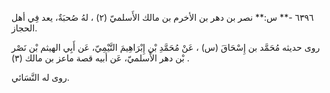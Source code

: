٦٣٩٦ -** س:** نصر بن دهر بن الأخرم بن مالك الأَسلميّ (٢) ، لهُ صُحبَةٌ، يعد فِي أهل الحجاز.

روى حديثه مُحَمَّد بن إِسْحَاقَ (س) ، عَنْ مُحَمَّدِ بْنِ إِبْرَاهِيمَ التَّيْمِيّ، عَن أَبِي الهيثم بْن نَصْر بْن دهر الأَسلميّ، عَن أبيه قصة ماعز بن مالك (٣) .

روى له النَّسَائي.